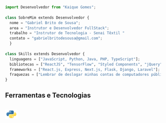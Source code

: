 
```python
import Desenvolvedor from "Kaique Gomes";

class SobreMim extends Desenvolvedor {
  nome = "Gabriel Brito de Sousa";
  area = "Instrutor e Desenvolvedor FullStack";
  trabalho = "Instrutor de Tecnologia - Senai Têxtil "
  contato = "gabrielbritodesousa@gmail.com";
  }

class Skills extends Desenvolvedor {
  linguagens = ["JavaScript, Python, Java, PHP, TypeScript"];
  bibliotecas = ["ReactJS", "TensorFlow", "Styled Components", "jQuery", "Bootstrap"];
  frameworks = ["React.js, Express, Next.js, Flask, Django, Laravel"];
  fraquezas = ["Lembrar de deslogar minhas contas de computadores públicos"];
}
```
## Ferramentas e Tecnologias
<div style="display: inline_block"><br>
 
  <img align="center" alt="Python" height="30" width="40" src="https://github.com/devicons/devicon/blob/master/icons/python/python-original.svg">
  
</div>

##
